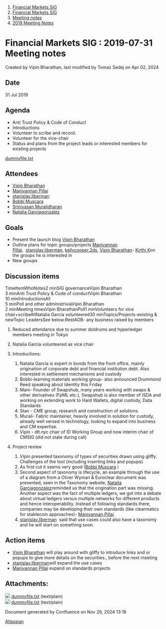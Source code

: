 1. [Financial Markets SIG](index.html)
2. [Financial Markets SIG](Financial-Markets-SIG_20545549.html)
3. [Meeting notes](Meeting-notes_20558268.html)
4. [2019 Meeting Notes](2019-Meeting-Notes_20546647.html)

# Financial Markets SIG : 2019-07-31 Meeting notes

Created by Vipin Bharathan, last modified by Tomaz Sedej on Apr 02, 2024

## Date

31 Jul 2019

## Agenda

- Anti Trust Policy &amp; Code of Conduct
- Introductions
- Volunteer to scribe and record.
- Volunteer for the vice-chair
- Status and plans from the project leads or interested members for existing projects

[dummyfile.txt](#)

## Attendees

- [Vipin Bharathan](https://lf-hyperledger.atlassian.net/wiki/people/70121:4ac24c34-2385-41a8-8881-61e7a75c6d1e?ref=confluence)
- [Manivannan Pillai](https://lf-hyperledger.atlassian.net/wiki/people/5a6887cec2b7dd3533e4ab77?ref=confluence)
- [stanislav.liberman](https://lf-hyperledger.atlassian.net/wiki/people/5d8ad52af28ef50d66a4eb6b?ref=confluence)
- [Bobbi Muscara](https://lf-hyperledger.atlassian.net/wiki/people/5c4cb1b7d8bbb7445c0a457e?ref=confluence)
- [Srinivasan Muralidharan](https://lf-hyperledger.atlassian.net/wiki/people/5cb79202015c700e78ff4d3e?ref=confluence)
- [Natalia Garciagonzalez](https://lf-hyperledger.atlassian.net/wiki/people/70121:7c7305b1-f62b-4d9d-84a9-882b2664fda6?ref=confluence)

## Goals

- Present the launch blog [Vipin Bharathan](https://lf-hyperledger.atlassian.net/wiki/people/70121:4ac24c34-2385-41a8-8881-61e7a75c6d1e?ref=confluence)
- Outline plans for topic groups/projects [Manivannan Pillai](https://lf-hyperledger.atlassian.net/wiki/people/5a6887cec2b7dd3533e4ab77?ref=confluence),  [stanislav.liberman](https://lf-hyperledger.atlassian.net/wiki/people/5d8ad52af28ef50d66a4eb6b?ref=confluence), [kellycooper.2ds](https://lf-hyperledger.atlassian.net/wiki/people/5dd2cf0723cbe90ee7b41056?ref=confluence), [Vipin Bharathan](https://lf-hyperledger.atlassian.net/wiki/people/70121:4ac24c34-2385-41a8-8881-61e7a75c6d1e?ref=confluence)- [Kirthi K](https://lf-hyperledger.atlassian.net/wiki/people/712020:cdf2c19a-9f68-45e0-82c7-86c8b2799fb2?ref=confluence)on the groups he is interested in
- New groups

## Discussion items

TimeItemWhoNotes2 minSIG governanceVipin Bharathan  
3 minAnti Trust Policy &amp; Code of conductVipin Bharathan  
10 minIntroductionsAll  
5 minPoll and other administriviaVipin Bharathan  
2 minMeeting timesVipin BharathanPoll1 minVolunteers for vice chair+scribeAllNatalia Garcia volunteered30 minTopics/Projects-existing &amp; newTopic LeadersSee below:RestAOB- any business raised by members

1. Reduced attendance due to summer doldrums and hyperledger members meeting in Tokyo
2. Natalia Garcia volunteered as vice chair
3. Introductions:
   
   1. Natalia Garcia is expert in bonds from the front office, mainly origination of corporate debt and financial institution debt. Also interested in settlement mechanisms and custody
   2. Bobbi-learning materials working group- also announced Drummond Reed speaking about Identity this Friday
   3. Mani- Founder of Swapshub, many years working with swaps &amp; other derivatives (FpML etc.), Swapshub is also member of ISDA and working on extending work to Hard Wallets, digital custody, Data Standards
   4. Stan - CME group, research and construction of solutions.
   5. Murali- Fabric maintainer, heavily involved in solution for custody, already well versed in technology, looking to expand into business and CM expertise.
   6. Vipin - dlt.nyc chair of ID Working Group and now interim chair of CMSIG (did not state during call)
4. Project review
   
   1. Vipin presented taxonomy of types of securities drawn using gliffy. Challenges of the tool (including inserting links and popups)
   2. As first cut it seems very good ([Bobbi Muscara](https://lf-hyperledger.atlassian.net/wiki/people/5c4cb1b7d8bbb7445c0a457e?ref=confluence) )
   3. Second aspect of taxonomy is lifecycle, an example through the use of a diagram from a Oliver Wyman &amp; Euroclear document was presented, seen in the Taxonomy website, [Natalia Garciagonzalez](https://lf-hyperledger.atlassian.net/wiki/people/70121:7c7305b1-f62b-4d9d-84a9-882b2664fda6?ref=confluence)reminded us that the origination part was missing. Another aspect was the fact of multiple ledgers, we got into a debate about virtual ledgers versus multiple networks for different products and hence interoperability. Instead of following standards there, companies may be developing their own standards (like clearmatics for stablecoin approaches)- [Manivannan Pillai](https://lf-hyperledger.atlassian.net/wiki/people/5a6887cec2b7dd3533e4ab77?ref=confluence).
   4. [stanislav.liberman](https://lf-hyperledger.atlassian.net/wiki/people/5d8ad52af28ef50d66a4eb6b?ref=confluence)  said that use cases could also have a taxonomy and he will start on something soon.

## Action items

- [Vipin Bharathan](https://lf-hyperledger.atlassian.net/wiki/people/70121:4ac24c34-2385-41a8-8881-61e7a75c6d1e?ref=confluence) will play around with gliffy to introduce links and or popups to give more details on the securities., before the next meeting
- [stanislav.liberman](https://lf-hyperledger.atlassian.net/wiki/people/5d8ad52af28ef50d66a4eb6b?ref=confluence)will expand the use cases
- [Manivannan Pillai](https://lf-hyperledger.atlassian.net/wiki/people/5a6887cec2b7dd3533e4ab77?ref=confluence) expand on standards projects

## Attachments:

![](images/icons/bullet_blue.gif) [dummyfile.txt](attachments/20545943/20558425.txt) (text/plain)  
![](images/icons/bullet_blue.gif) [dummyfile.txt](attachments/20545943/20558424.txt) (text/plain)

Document generated by Confluence on Nov 26, 2024 13:18

[Atlassian](http://www.atlassian.com/)
